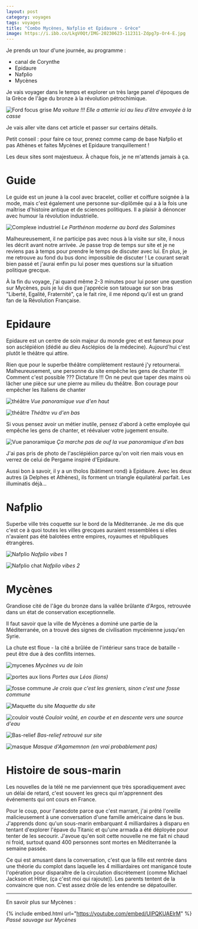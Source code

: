 ```yaml
---
layout: post 
category: voyages
tags: voyages
title: "Combo Mycènes, Nafplio et Epidaure - Grèce"
image: https://i.ibb.co/LkgV0Qt/IMG-20230623-112311-Zdpg7p-Or4-E.jpg
---
```


Je prends un tour d'une journée, au programme :
- canal de Corynthe
- Epidaure
- Nafplio
- Mycènes 

Je vais voyager dans le temps et explorer un très large panel d'époques de la Grèce de l'âge du bronze à la révolution pétrochimique. 

![Ford focus grise](https://i.ibb.co/rtRZzNS/IMG-20230623-093710-t-Ry0uy-Y16s.jpg)
_Ma voiture !!! Elle a atterrie ici au lieu d'être envoyée à la casse_

<!--more--> 

Je vais aller vite dans cet article et passer sur certains détails. 

Petit conseil : pour faire ce tour, prenez comme camp de base Nafplio et pas Athènes et faites Mycènes et Epidaure tranquillement ! 

Les deux sites sont majestueux. À chaque fois, je ne m'attends jamais à ça. 

# Guide

Le guide est un jeune à la cool avec bracelet, collier et coiffure soignée à la mode, mais c'est également une personne sur-diplômée qui a à la fois une maîtrise d'histoire antique et de sciences politiques. 
Il a plaisir à dénoncer avec humour la révolution industrielle. 

![Complexe industriel](https://i.ibb.co/S3FMdR9/IMG-20230623-083620-p-PFLz-C7-B3b.jpg)
_Le Parthénon moderne au bord des Salamines_

Malheureusement, il ne participe pas avec nous à la visite sur site, il nous les décrit avant notre arrivée. Je passe trop de temps sur site et je ne reviens pas à temps pour prendre le temps de discuter avec lui. En plus, je me retrouve au fond du bus donc impossible de discuter ! Le courant serait bien passé et j'aurai enfin pu lui poser mes questions sur la situation politique grecque. 

À la fin du voyage, j'ai quand même 2-3 minutes pour lui poser une question sur Mycènes, puis je lui dis que j'apprécie son tatouage sur son bras "Liberté, Egalité, Fraternité", ça le fait rire, il me répond qu'il est un grand fan de la Révolution Française. 

# Epidaure 

Epidaure est un centre de soin majeur du monde grec et est fameux pour son asclépiéion (dédié au dieu Asclépios de la médecine). Aujourd'hui c'est plutôt le théâtre qui attire. 

Rien que pour le superbe théâtre complètement restauré j'y retournerai. Malheureusement, une personne du site empêche les gens de chanter !!! Comment c'est possible ??? Dictature !!! On ne peut que taper des mains où lâcher une pièce sur une pierre au milieu du théâtre. Bon courage pour empêcher les Italiens de chanter

![théâtre](https://i.ibb.co/LkgV0Qt/IMG-20230623-112311-Zdpg7p-Or4-E.jpg)
_Vue panoramique vue d'en haut_

![théâtre](https://i.ibb.co/wWVJL9m/IMG-20230623-110219-hvk8-PPe-I6o.jpg)
_Théâtre vu d'en bas_

Si vous pensez avoir un métier inutile, pensez d'abord à cette employée qui empêche les gens de chanter, et réévaluer votre jugement ensuite. 

![Vue panoramique](https://i.ibb.co/LPDFtr0/IMG-20230623-112646-QQSn8-P0-A9-U.jpg)
_Ça marche pas de ouf la vue panoramique d'en bas_

J'ai pas pris de photo de l'asclépiéion parce qu'on voit rien mais vous en verrez de celui de Pergame inspiré d'Epidaure. 

Aussi bon à savoir, il y a un tholos (bâtiment rond) à Epidaure. Avec les deux autres (à Delphes et Athènes), ils forment un triangle équilatéral parfait. Les illuminatis déjà... 


# Nafplio

Superbe ville très coquette sur le bord de la Méditerranée. Je me dis que c'est ce à quoi toutes les villes grecques auraient ressemblées si elles n'avaient pas été balotées entre empires, royaumes et républiques étrangères. 

![Nafplio](https://i.ibb.co/4RfGLtN/IMG-20230623-135236-u-Dly-Ixn56e.jpg)
_Nafplio vibes 1_

![Nafplio chat](https://i.ibb.co/0YgJgf9/IMG-20230623-135016-fu-XCr-IZS5g.jpg)
_Nafplio vibes 2_

# Mycènes 

Grandiose cité de l'âge du bronze dans la vallée brûlante d'Argos, retrouvée dans un état de conservation exceptionnelle. 

Il faut savoir que la ville de Mycènes a dominé une partie de la Méditerranée, on a trouvé des signes de civilisation mycénienne jusqu'en Syrie. 

La chute est floue - la cité a brûlée de l'intérieur sans trace de bataille - peut être due à des conflits internes. 

![mycenes](https://i.ibb.co/HTk1fyL/IMG-20230623-164552-v-Bd-FBAMq6-I.jpg)
_Mycènes vu de loin_

![portes aux lions](https://i.ibb.co/yVFcQC3/IMG-20230623-151755-Uf-Gp-ICPj2-Q.jpg)
_Portes aux Léos (lions)_

![fosse commune](https://i.ibb.co/jkZqQXG/IMG-20230623-152434-z-Bcle-P0v3d.jpg)
_Je crois que c'est les greniers, sinon c'est une fosse commune_

![Maquette du site](https://i.ibb.co/TYbVCZY/IMG-20230623-161806-q-TFpk-TD15y.jpg)
_Maquette du site_

![couloir vouté](https://i.ibb.co/59pdgJP/IMG-20230623-154639-L0aopi-FL1-Z.jpg)
_Couloir voûté, en courbe et en descente vers une source d'eau_

![Bas-relief](https://i.ibb.co/GnsDKMz/IMG-20230624-134400-2hzc-URg-X1-X.jpg)
_Bas-relief retrouvé sur site_

![masque](https://i.ibb.co/zrGjbbv/IMG-20230624-135208-1c-Otq-K2h0-Y.jpg)
_Masque d'Agamemnon (en vrai probablement pas)_


# Histoire de sous-marin

Les nouvelles de la télé ne me parviennent que très sporadiquement avec un délai de retard, c'est souvent les grecs qui m'apprennent des événements qui ont cours en France. 

Pour le coup, pour l'anecdote parce que c'est marrant, j'ai prêté l'oreille malicieusement à une conversation d'une famille américaine dans le bus. J'apprends donc qu'un sous-marin embarquant 4 milliardaires à disparu en tentant d'explorer l'épave du Titanic et qu'une armada a été déployée pour tenter de les secourir. J'avoue qu'en soit cette nouvelle ne me fait ni chaud ni froid, surtout quand 400 personnes sont mortes en Méditerranée la semaine passée. 

Ce qui est amusant dans la conversation, c'est que la fille est rentrée dans une théorie du complot dans laquelle les 4 milliardaires ont manigancé toute l'opération pour disparaître de la circulation discrètement (comme Michael Jackson et Hitler, (ça c'est moi qui rajoute)). Les parents tentent de la convaincre que non. C'est assez drôle de les entendre se dépatouiller. 

---

En savoir plus sur Mycènes :

{% include embed.html url="https://youtube.com/embed/UIPQKUAElrM" %}
_Passé sauvage sur Mycènes_

